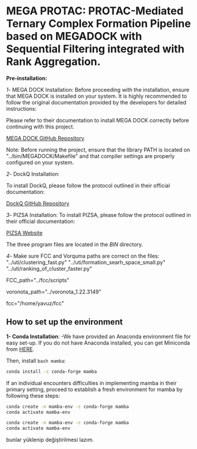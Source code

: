 <h1> MEGA PROTAC: PROTAC-Mediated Ternary Complex Formation Pipeline based on MEGADOCK with Sequential Filtering integrated with Rank Aggregation. </h1>


**Pre-installation:**


*1*- MEGA DOCK Installation:
Before proceeding with the installation, ensure that MEGA DOCK is installed on your system. It is highly recommended to follow the original documentation provided by the developers for detailed instructions:

Please refer to their documentation to install MEGA DOCK correctly before continuing with this project.

[MEGA DOCK GitHub Repository
](https://github.com/akiyamalab/MEGADOCK)

Note: Before running the project, ensure that the library PATH is located on "../bin/MEGADOCK/Makefile" and that compiler settings are properly configured on your system.


*2*- DockQ Installation:

To install DockQ, please follow the protocol outlined in their official documentation:

[DockQ GitHub Repository
](https://github.com/bjornwallner/DockQ)

*3*- PIZSA Installation:
To install PIZSA, please follow the protocol outlined in their official documentation:

[PIZSA Website
](http://cospi.iiserpune.ac.in/pizsa/Download/Download.html)

The three program files are located in the *BIN* directory.


*4*- Make sure FCC and Vorquma paths are correct on the files:
"../uti/clustering_fast.py"
"../uti/formation_searh_space_small.py"
"../uti/ranking_of_cluster_faster.py"

FCC_path="../fcc/scripts"

voronota_path="../voronota_1.22.3149"

fcc="/home/yavuz/fcc"


<h2>How to set up the environment</h2>


**1- Conda Installation**:
-We have provided an Anaconda environment file for easy set-up. If you do not have Anaconda installed, you can get Miniconda from [HERE](https://docs.anaconda.com/free/miniconda/).

Then, install ```bash mamba```:
```bash
conda install -c conda-forge mamba
```

If an individual encounters difficulties in implementing mamba in their primary setting, proceed to establish a fresh environment for mamba by following these steps:
```bash
conda create -n mamba-env -c conda-forge mamba
conda activate mamba-env
```

```bash
conda create -n mamba-env -c conda-forge mamba
conda activate mamba-env
```




bunlar yüklenip değiştirilmesi lazım.

